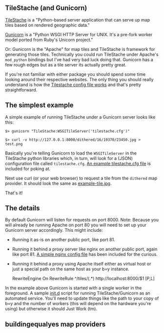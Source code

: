 TileStache (and Gunicorn)
--

[TileStache](http://www.tilestache.org/) is a "Python-based server application that can serve up map tiles based on rendered geographic data."

[Gunicorn](http://gunicorn.org/) is a "Python WSGI HTTP Server for UNIX. It's a pre-fork worker model ported from Ruby's Unicorn project."

Or: Gunicorn is the "Apache" for map tiles and TileStache is framework for generating those tiles. Technically you could run TileStache under Apache's `mod_python` bindings but I've had very bad luck doing that. Gunicorn has a few rough edges but as a tile server its actually pretty great.

If you're not familiar with either package you should spend some time looking around their respective websites. The only thing you should really understand is how the [Tilestache config file works](http://tilestache.org/doc/#configuring-tilestache) and that's pretty straightforward.

The simplest example
--

A simple example of running TileStache under a Gunicorn server looks like this:

	$> gunicorn "TileStache:WSGITileServer('tilestache.cfg')"
	
	$> curl -v http://127.0.0.1:8000/dithered/16/19370/23450.jpg > test.png

Basically you're telling Gunicorn to load the `WSGITileServer` in the TileStache python libraries which, in turn, will look for a (JSON) configuration file called `tilestache.cfg`. [An example tilestache.cfg file](https://github.com/straup/buildingequalsyes/blob/master/tilestache/tilestache.cfg.example) is included for poking at. 

Next use curl (or your web browser) to request a tile from the `dithered` map provider. It should look the same as [example-tile.jpg](https://github.com/straup/buildingequalsyes/blob/master/tilestache/example-tile.jpg).

That's it!

The details
--

By default Gunicorn will listen for requests on port 8000. Note: Because you will already be running Apache on port 80 you will need to set up your Gunicorn server accordingly. This might include:

* Running it as-is on another public port, like port 81.

* Running it behind a proxy server like nginx on another public port, again like port 81. [A simple nginx config file](https://github.com/straup/buildingequalsyes/blob/master/tilestache/nginx.conf.example) has been included for the curious.

* Running it behind a proxy using Apache itself either as virtual host or just a special path on the same host as your b=y instance.

	RewriteEngine On
	RewriteRule ^/tiles/(.*)	http://localhost:8000/$1 [P,L]

In the example above Gunicorn is started with a single worker in the foreground. A sample [init.d](https://github.com/straup/buildingequalsyes/blob/master/tilestache/init.d/tilestache-gunicorn.sh) script for running TileStache/Gunicorn as an automated service. You'll need to update things like the path to your copy of b=y and the number of workers (this will depend on the hardware you're using) but otherwise it should Just Work (tm).

buildingequalyes map providers
--


